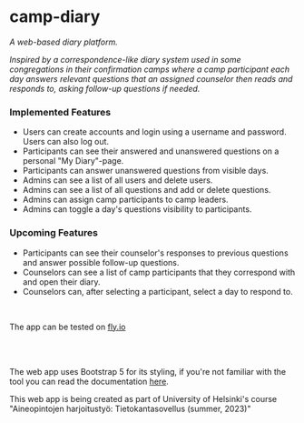 # camp-diary

*A web-based diary platform.*

*Inspired by a correspondence-like diary system used in some congregations in their confirmation camps where a camp participant each day answers relevant questions that an assigned counselor then reads and responds to, asking follow-up questions if needed.*

### Implemented Features ###

- Users can create accounts and login using a username and password. Users can also log out.
- Participants can see their answered and unanswered questions on a personal "My Diary"-page.
- Participants can answer unanswered questions from visible days.
- Admins can see a list of all users and delete users.
- Admins can see a list of all questions and add or delete questions.
- Admins can assign camp participants to camp leaders.
- Admins can toggle a day's questions visibility to participants.


### Upcoming Features ###

- Participants can see their counselor's responses to previous questions and answer possible follow-up questions.
- Counselors can see a list of camp participants that they correspond with and open their diary.
- Counselors can, after selecting a participant, select a day to respond to.

<br>

The app can be tested on [fly.io](https://camp-diary.fly.dev/)  


<br>
<br>  

The web app uses Bootstrap 5 for its styling, if you're not familiar with the tool you can read the documentation [here](https://getbootstrap.com/docs/5.3/getting-started/introduction/).  


This web app is being created as part of University of Helsinki's course "Aineopintojen harjoitustyö: Tietokantasovellus (summer, 2023)"
